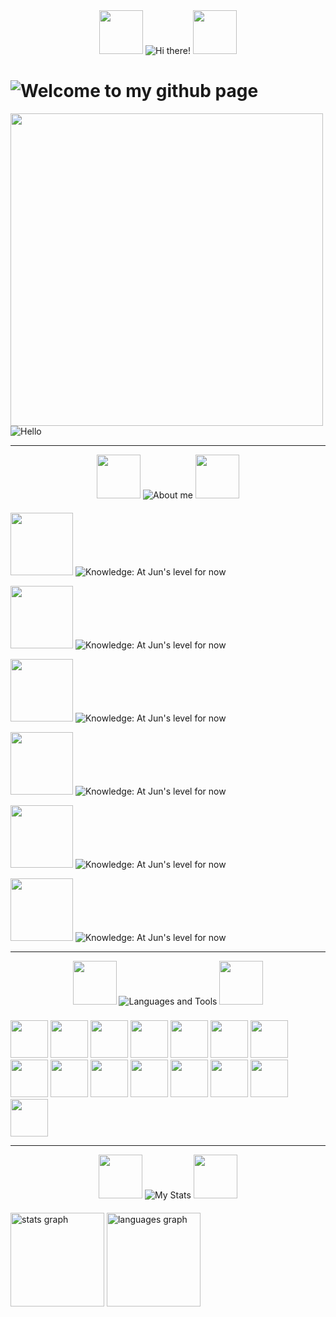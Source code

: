 
<div id="header" align="center">
  <img src="https://gifs.obs.ru-moscow-1.hc.sbercloud.ru/5baad694bac5d0e7638bea5f773d6774920d4b751402e1b3ba633b51faefe4b5.gif" width="70">
  <img src="https://fontmeme.com/permalink/250405/2b6005f309aed9585bb677f8e2723b7c.png" alt="Hi there!"> 
  <img src="https://gifs.obs.ru-moscow-1.hc.sbercloud.ru/5baad694bac5d0e7638bea5f773d6774920d4b751402e1b3ba633b51faefe4b5.gif" width="70">
</div>
<h1>
  <img src="https://fontmeme.com/permalink/250405/6e2294cba5cd37cd149e1ff3e6271fb6.png" alt="Welcome to my github page">
</h1>
<div align="left">
 <img src="https://media.tenor.com/gFDT7Ic6BdkAAAAi/pixel-sitting.gif" width="500" height="500">
<img src="https://fontmeme.com/permalink/250405/4e3fc96ac9baf49a8758996b14ee9048.png" alt="Hello">
</div>

---

<div align="center">
  <img src="https://gifs.obs.ru-moscow-1.hc.sbercloud.ru/5baad694bac5d0e7638bea5f773d6774920d4b751402e1b3ba633b51faefe4b5.gif" width="70">
<img src="https://fontmeme.com/permalink/250405/f3653bb6793ed8edeed65ee938844182.png" alt="About me">
  <img src="https://gifs.obs.ru-moscow-1.hc.sbercloud.ru/5baad694bac5d0e7638bea5f773d6774920d4b751402e1b3ba633b51faefe4b5.gif" width="70">
  <h4></h4> 
</div>
  <div align="left">
    
<img src="https://gifius.ru/instruments/gif_animator/server/php/files/f4r8nnj3f62noer9besasd03h6/3-no-bg-preview%20(carve.photos).png" width="100"> <img src="https://www.demirramon.com/gen/undertale_text_box.gif?text=I%20im%20a%20C%2B%2B%20and%20Game%20Developer%20and%20also%20an%20indie%20developer&box=undertale&character=none&size=2&t=1743865846" alt="Knowledge: At Jun's level for now">
 
<!-- -->
<img src="https://img.icons8.com/pixels/64/question-mark.png" width="100"> <img src="https://www.demirramon.com/gen/undertale_text_box.gif?text=How%20long%20have%20you%20been%20developing%3F&box=undertale&character=none&size=2&t=1743865911" alt="Knowledge: At Jun's level for now">  

<img src="https://gifius.ru/instruments/gif_animator/server/php/files/f4r8nnj3f62noer9besasd03h6/3-no-bg-preview%20(carve.photos).png" width="100"> <img src="https://www.demirramon.com/gen/undertale_text_box.gif?text=I%20have%20been%20developing%20for%201%20year%20already&box=undertale&character=none&size=2&t=1743865968" alt="Knowledge: At Jun's level for now">  
<!-- -->
<img src="https://img.icons8.com/pixels/64/question-mark.png" width="100"> <img src="https://www.demirramon.com/gen/undertale_text_box.gif?text=Do%20you%20have%20any%20other%20hobbies%20besides%20programming%3F&box=undertale&character=none&size=2&t=1743866059" alt="Knowledge: At Jun's level for now">  
  
<img src="https://gifius.ru/instruments/gif_animator/server/php/files/f4r8nnj3f62noer9besasd03h6/3-no-bg-preview%20(carve.photos).png" width="100"> <img src="https://www.demirramon.com/gen/undertale_text_box.gif?text=I%20also%20do%20sports%20and%20self-development&box=undertale&character=none&size=2&t=1743866131" alt="Knowledge: At Jun's level for now">  
<!-- -->
<img src="https://img.icons8.com/pixels/64/question-mark.png" width="100"> <img src="https://www.demirramon.com/gen/undertale_text_box.gif?text=Ok%2C%20thanks%20for%20the%20answers.&box=undertale&character=none&size=2&t=1743866190" alt="Knowledge: At Jun's level for now">
</div>


---
<div align="center">
  <img src="https://gifs.obs.ru-moscow-1.hc.sbercloud.ru/5baad694bac5d0e7638bea5f773d6774920d4b751402e1b3ba633b51faefe4b5.gif" width="70">
<img src="https://fontmeme.com/permalink/250405/e414140c40ea25abb43ede0e8d10c284.png" alt="Languages ​​and Tools">
  <img src="https://gifs.obs.ru-moscow-1.hc.sbercloud.ru/5baad694bac5d0e7638bea5f773d6774920d4b751402e1b3ba633b51faefe4b5.gif" width="70">
<h3></h3>
  <div align="left">
<img src="https://cdn.jsdelivr.net/gh/devicons/devicon@latest/icons/cplusplus/cplusplus-original.svg" width="60">
<img src="https://cdn.jsdelivr.net/gh/devicons/devicon@latest/icons/redis/redis-original-wordmark.svg" width="60">
<img src="https://cdn.jsdelivr.net/gh/devicons/devicon@latest/icons/mysql/mysql-original-wordmark.svg" width="60">
<img src="https://cdn.jsdelivr.net/gh/devicons/devicon@latest/icons/figma/figma-original.svg" width="60">
<img src="https://cdn.jsdelivr.net/gh/devicons/devicon@latest/icons/unrealengine/unrealengine-original.svg" width="60">
<img src="https://cdn.jsdelivr.net/gh/devicons/devicon@latest/icons/postman/postman-original.svg" width="60">
<img src="https://cdn.jsdelivr.net/gh/devicons/devicon@latest/icons/arduino/arduino-original.svg" width="60">
<img src="https://cdn.jsdelivr.net/gh/devicons/devicon@latest/icons/docker/docker-original.svg" width="60">
<img src="https://www.svgrepo.com/show/329985/aseprite.svg" width="60">
<img src="https://www.svgrepo.com/show/306796/steam.svg" width="60">
<img src="https://cdn.jsdelivr.net/gh/devicons/devicon@latest/icons/lua/lua-plain.svg" width="60">
<img src="https://cdn.jsdelivr.net/gh/devicons/devicon@latest/icons/archlinux/archlinux-original.svg" width="60">
<img src="https://cdn.jsdelivr.net/gh/devicons/devicon@latest/icons/bash/bash-original.svg" width="60">
<img src="https://cdn.jsdelivr.net/gh/devicons/devicon@latest/icons/blender/blender-original.svg" width="60">
<img src="https://cdn.jsdelivr.net/gh/devicons/devicon@latest/icons/css3/css3-original.svg" width="60">
                             
  </div>
</div>

---

<div align="center">
  <img src="https://gifs.obs.ru-moscow-1.hc.sbercloud.ru/5baad694bac5d0e7638bea5f773d6774920d4b751402e1b3ba633b51faefe4b5.gif" width="70">
<img src="https://fontmeme.com/permalink/250405/2a35864c910fb6d89230976176dab804.png" alt="My Stats">
  <img src="https://gifs.obs.ru-moscow-1.hc.sbercloud.ru/5baad694bac5d0e7638bea5f773d6774920d4b751402e1b3ba633b51faefe4b5.gif" width="70">
</div>
<h4></h4>

  <img src="https://github-readme-stats.vercel.app/api?username=FixitFun&hide_title=false&hide_rank=false&show_icons=true&include_all_commits=true&count_private=true&disable_animations=false&theme=dracula&locale=en&hide_border=false&order=1" height="150" alt="stats graph"  />
  <img src="https://github-readme-stats.vercel.app/api/top-langs?username=FixitFun&locale=en&hide_title=false&layout=compact&card_width=320&langs_count=5&theme=dracula&hide_border=false&order=2" height="150" alt="languages graph"  />


###
